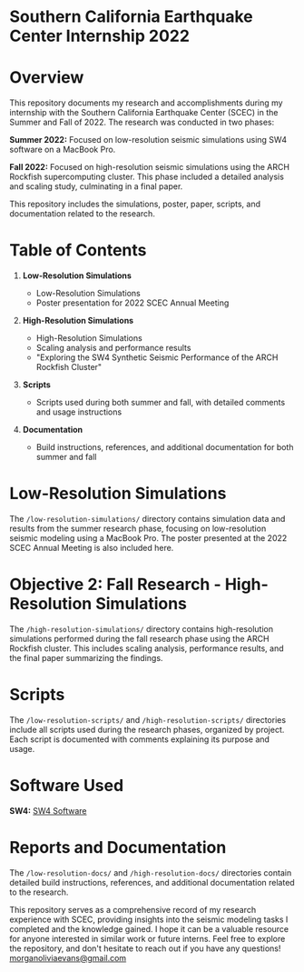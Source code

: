 # Southern California Earthquake Center Internship 2022

# Overview
This repository documents my research and accomplishments during my internship with the Southern California Earthquake Center (SCEC) in the Summer and Fall of 2022. The research was conducted in two phases:

**Summer 2022:** Focused on low-resolution seismic simulations using SW4 software on a MacBook Pro.

**Fall 2022:** Focused on high-resolution seismic simulations using the ARCH Rockfish supercomputing cluster. This phase included a detailed analysis and scaling study, culminating in a final paper.

This repository includes the simulations, poster, paper, scripts, and documentation related to the research.

# Table of Contents
1. **Low-Resolution Simulations**
   - Low-Resolution Simulations
   - Poster presentation for 2022 SCEC Annual Meeting

2. **High-Resolution Simulations**
   - High-Resolution Simulations
   - Scaling analysis and performance results
   - "Exploring the SW4 Synthetic Seismic Performance of the ARCH Rockfish Cluster"

3. **Scripts**
   - Scripts used during both summer and fall, with detailed comments and usage instructions

4. **Documentation**
   - Build instructions, references, and additional documentation for both summer and fall

# Low-Resolution Simulations
The `/low-resolution-simulations/` directory contains simulation data and results from the summer research phase, focusing on low-resolution seismic modeling using a MacBook Pro. The poster presented at the 2022 SCEC Annual Meeting is also included here.

# Objective 2: Fall Research - High-Resolution Simulations
The `/high-resolution-simulations/` directory contains high-resolution simulations performed during the fall research phase using the ARCH Rockfish cluster. This includes scaling analysis, performance results, and the final paper summarizing the findings.

# Scripts
The `/low-resolution-scripts/` and `/high-resolution-scripts/` directories include all scripts used during the research phases, organized by project. Each script is documented with comments explaining its purpose and usage.

# Software Used
**SW4:** [SW4 Software](https://geodynamics.org/cig/software/sw4/)

# Reports and Documentation
The `/low-resolution-docs/` and `/high-resolution-docs/` directories contain detailed build instructions, references, and additional documentation related to the research.

This repository serves as a comprehensive record of my research experience with SCEC, providing insights into the seismic modeling tasks I completed and the knowledge gained. I hope it can be a valuable resource for anyone interested in similar work or future interns. Feel free to explore the repository, and don't hesitate to reach out if you have any questions! [morganoliviaevans@gmail.com](mailto:morganoliviaevans@gmail.com)
